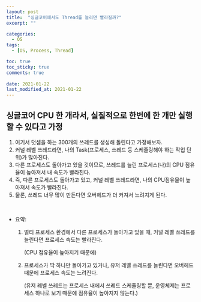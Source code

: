 ```yaml
---
layout: post
title:  "싱글코어에서도 Thread를 늘리면 빨라질까?"
excerpt: ""

categories:
  - OS
tags:
  - [OS, Process, Thread]

toc: true
toc_sticky: true
comments: true
 
date: 2021-01-22
last_modified_at: 2021-01-22
---
```

## 싱글코어 CPU 한 개라서, 실질적으로 한번에 한 개만 실행할 수 있다고 가정

1. 여기서 덧셈을 하는 300개의 쓰레드를 생성해 돌린다고 가정해보자.
2. 커널 레벨 쓰레드라면, 나의 Task(프로세스, 쓰레드 등 스케줄링해야 하는 작업 단위)가 많아진다.
3. 다른 프로세스도 돌아가고 있을 것이므로, 쓰레드를 늘린 프로세스(나)의 CPU 점유율이 높아져서 내 속도가 빨라진다.
4. 즉, 다른 프로세스도 돌아가고 있고, 커널 레벨 쓰레드라면, 나의 CPU점유율이 높아져서 속도가 빨라진다.
5. 물론, 쓰레드 너무 많이 만든다면 오버헤드가 더 커져서 느려지게 된다.

<br>

- 요약: 

  1. 멀티 프로세스 환경에서 다른 프로세스가 돌아가고 있을 때, 커널 레벨 쓰레드를 늘린다면 프로세스 속도는 빨라진다.

     (CPU 점유율이 높아지기 때문에)

  2. 프로세스가 딱 하나만 돌아가고 있거나, 유저 레벨 쓰레드를 늘린다면 오버헤드 때문에 프로세스 속도는 느려진다.
  
     (유저 레벨 쓰레드는 프로세스 내에서 쓰레드 스케줄링할 뿐, 운영체제는 프로세스 하나로 보기 때문에 점유율이 높아지지 않는다.)

